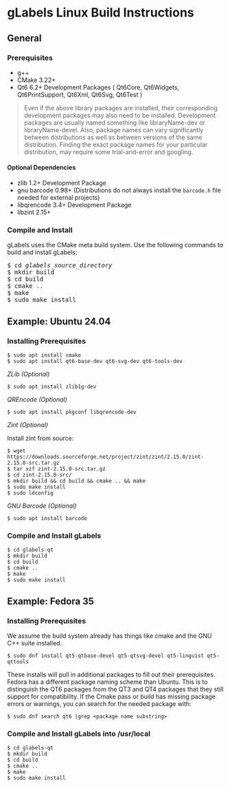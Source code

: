 gLabels Linux Build Instructions
================================

## General
### Prerequisites

- g++
- CMake 3.22+
- Qt6 6.2+ Development Packages ( Qt6Core, Qt6Widgets, Qt6PrintSupport, Qt6Xml, Qt6Svg, Qt6Test )


> Even if the above library packages are installed, their corresponding development packages
> may also need to be installed.  Development packages are usually named something like
> libraryName-dev or libraryName-devel.  Also, package names can vary significantly between
> distributions as well as between versions of the same distribution.  Finding the exact package
> names for your particular distribution, may require some trial-and-error and googling.

#### Optional Dependencies

- zlib 1.2+ Development Package
- gnu barcode 0.98+ (Distributions do not always install the `barcode.h` file needed for external projects)
- libqrencode 3.4= Development Package
- libzint 2.15+


### Compile and Install

gLabels uses the CMake meta build system.  Use the following commands to build and install gLabels:

<pre>
$ cd <i>glabels_source_directory</i>
$ mkdir build
$ cd build
$ cmake ..
$ make
$ sudo make install
</pre>


## Example: Ubuntu 24.04

### Installing Prerequisites
```
$ sudo apt install cmake
$ sudo apt install qt6-base-dev qt6-svg-dev qt6-tools-dev
```

_ZLib (Optional)_
```
$ sudo apt install zlib1g-dev
```

_QREncode (Optional)_
```
$ sudo apt install pkgconf libqrencode-dev
```
_Zint (Optional)_

Install zint from source:
```
$ wget https://downloads.sourceforge.net/project/zint/zint/2.15.0/zint-2.15.0-src.tar.gz
$ tar xzf zint-2.15.0-src.tar.gz
$ cd zint-2.15.0-src/
$ mkdir build && cd build && cmake .. && make
$ sudo make install
$ sudo ldconfig
```

_GNU Barcode (Optional)_

```
$ sudo apt install barcode
```

### Compile and Install gLabels

```
$ cd glabels-qt
$ mkdir build
$ cd build
$ cmake ..
$ make
$ sudo make install
```


## Example: Fedora 35

### Installing Prerequisites
We assume the build system already has things like cmake and the GNU C++ suite installed.

```
$ sudo dnf install qt5-qtbase-devel qt5-qtsvg-devel qt5-linguist qt5-qttools
```
These installs will pull in additional packages to fill out their prerequisites.
Fedora has a different package naming scheme than Ubuntu. This is to distinguish the QT6
packages from the QT3 and QT4 packages that they still support for compatibility.
If the Cmake pass or build has missing package errors or warnings, you can search for the needed
package with:
```
$ sudo dnf search qt6 |grep <package name substring>
```

### Compile and Install gLabels into /usr/local
```
$ cd glabels-qt
$ mkdir build
$ cd build
$ cmake ..
$ make
$ sudo make install

```
